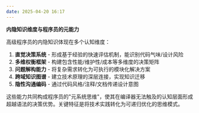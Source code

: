 ```yaml
---
date: 2025-04-20 16:17
---
```

**内隐知识维度与程序员的元能力**

高级程序员的内隐知识体现在多个认知维度：
1. **直觉决策系统** - 形成基于经验的快速评估机制，能识别代码气味/设计风险
2. **多维权衡框架** - 构建包含性能/维护性/成本等多维度的决策矩阵
3. **问题解构能力** - 将复杂需求转化为可执行的模块化解决方案
4. **跨域知识图谱** - 建立技术原理的深层连接，实现知识迁移
5. **隐性沟通编码** - 通过代码风格/注释/文档传递设计意图

这些能力共同构成程序员的"元系统思维"，使其在编译器无法触及的认知层面形成超越语法的决策优势。关键特征是将技术实践转化为可递归优化的思维模式。